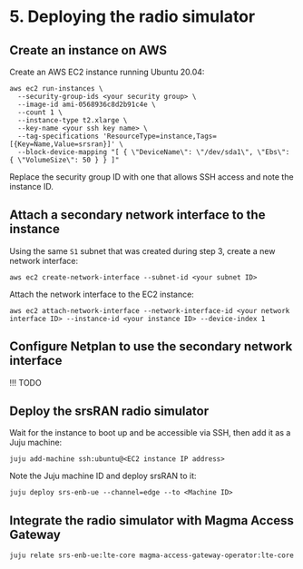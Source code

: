 # 5. Deploying the radio simulator

## Create an instance on AWS

Create an AWS EC2 instance running Ubuntu 20.04:

```console
aws ec2 run-instances \
  --security-group-ids <your security group> \
  --image-id ami-0568936c8d2b91c4e \
  --count 1 \
  --instance-type t2.xlarge \
  --key-name <your ssh key name> \
  --tag-specifications 'ResourceType=instance,Tags=[{Key=Name,Value=srsran}]' \
  --block-device-mapping "[ { \"DeviceName\": \"/dev/sda1\", \"Ebs\": { \"VolumeSize\": 50 } } ]"
```

Replace the security group ID with one that allows SSH access and note the instance ID.

## Attach a secondary network interface to the instance

Using the same `S1` subnet that was created during step 3, create a new network interface:

```console
aws ec2 create-network-interface --subnet-id <your subnet ID>
```

Attach the network interface to the EC2 instance:

```console
aws ec2 attach-network-interface --network-interface-id <your network interface ID> --instance-id <your instance ID> --device-index 1
```

## Configure Netplan to use the secondary network interface

!!! TODO

## Deploy the srsRAN radio simulator

Wait for the instance to boot up and be accessible via SSH, then add it as a Juju machine:

```console
juju add-machine ssh:ubuntu@<EC2 instance IP address>
```

Note the Juju machine ID and deploy srsRAN to it:

```console
juju deploy srs-enb-ue --channel=edge --to <Machine ID>
```

## Integrate the radio simulator with Magma Access Gateway

```console
juju relate srs-enb-ue:lte-core magma-access-gateway-operator:lte-core
```
